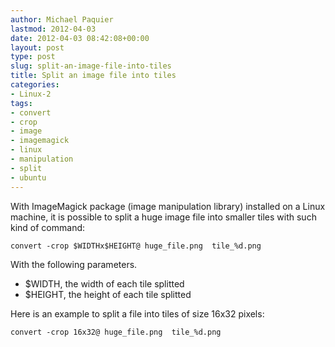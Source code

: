 ```yaml
---
author: Michael Paquier
lastmod: 2012-04-03
date: 2012-04-03 08:42:08+00:00
layout: post
type: post
slug: split-an-image-file-into-tiles
title: Split an image file into tiles
categories:
- Linux-2
tags:
- convert
- crop
- image
- imagemagick
- linux
- manipulation
- split
- ubuntu
---
```


With ImageMagick package (image manipulation library) installed on a Linux machine, it is possible to split a huge image file into smaller tiles with such kind of command:

    convert -crop $WIDTHx$HEIGHT@ huge_file.png  tile_%d.png

With the following parameters.

  * $WIDTH, the width of each tile splitted
  * $HEIGHT, the height of each tile splitted

Here is an example to split a file into tiles of size 16x32 pixels:

    convert -crop 16x32@ huge_file.png  tile_%d.png

